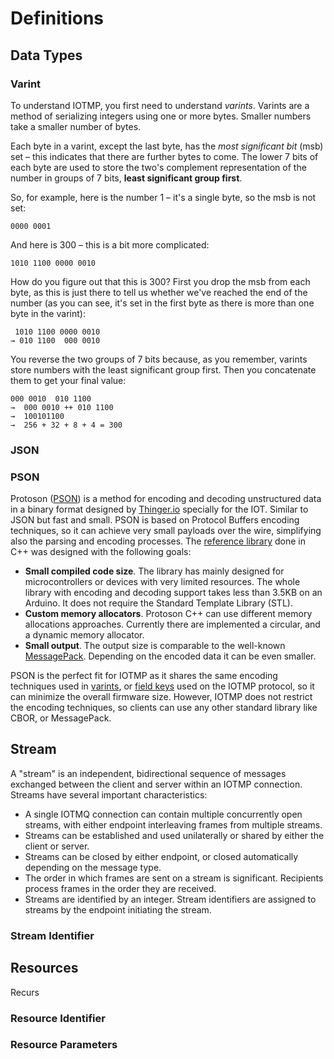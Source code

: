 # Definitions

## Data Types

### Varint

To understand IOTMP, you first need to understand _varints_. Varints are a method of serializing integers using one or more bytes. Smaller numbers take a smaller number of bytes.

Each byte in a varint, except the last byte, has the _most significant bit_ \(msb\) set – this indicates that there are further bytes to come. The lower 7 bits of each byte are used to store the two's complement representation of the number in groups of 7 bits, **least significant group first**.

So, for example, here is the number 1 – it's a single byte, so the msb is not set:

```text
0000 0001
```

And here is 300 – this is a bit more complicated:

```text
1010 1100 0000 0010
```

How do you figure out that this is 300? First you drop the msb from each byte, as this is just there to tell us whether we've reached the end of the number \(as you can see, it's set in the first byte as there is more than one byte in the varint\):

```text
 1010 1100 0000 0010
→ 010 1100  000 0010
```

You reverse the two groups of 7 bits because, as you remember, varints store numbers with the least significant group first. Then you concatenate them to get your final value:

```text
000 0010  010 1100
→  000 0010 ++ 010 1100
→  100101100
→  256 + 32 + 8 + 4 = 300
```

### JSON

### PSON

Protoson \([PSON](https://github.com/thinger-io/Protoson)\) is a method for encoding and decoding unstructured data in a binary format designed by [Thinger.io](https://thinger.io) specially for the IOT. Similar to JSON but fast and small. PSON is based on Protocol Buffers encoding techniques, so it can achieve very small payloads over the wire, simplifying also the parsing and encoding processes. The [reference library](https://github.com/thinger-io/Protoson) done in C++ was designed with the following goals:

* **Small compiled code size**. The library has mainly designed for microcontrollers or devices with very limited resources. The whole library with encoding and decoding support takes less than 3.5KB on an Arduino. It does not require the Standard Template Library \(STL\).
* **Custom memory allocators**. Protoson C++ can use different memory allocations approaches. Currently there are implemented a circular, and a dynamic memory allocator.
* **Small output**. The output size is comparable to the well-known [MessagePack](http://msgpack.org/). Depending on the encoded data it can be even smaller.

PSON is the perfect fit for IOTMP as it shares the same encoding techniques used in [varints](definitions.md#varint), or [field keys](message-structure/message-body.md#field-key) used on the IOTMP protocol, so it can minimize the overall firmware size. However, IOTMP does not restrict the encoding techniques, so clients can use any other standard library like CBOR, or MessagePack.

## Stream

A "stream" is an independent, bidirectional sequence of messages exchanged between the client and server within an IOTMP connection. Streams have several important characteristics:

* A single IOTMQ connection can contain multiple concurrently open streams, with either endpoint interleaving frames from multiple streams.
* Streams can be established and used unilaterally or shared by either the client or server.
* Streams can be closed by either endpoint, or closed automatically depending on the message type.
* The order in which frames are sent on a stream is significant. Recipients process frames in the order they are received.
* Streams are identified by an integer. Stream identifiers are assigned to streams by the endpoint initiating the stream.

### Stream Identifier

## Resources

Recurs



### Resource Identifier

### Resource Parameters



